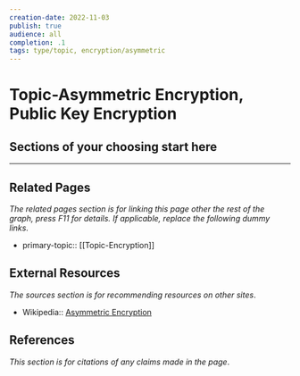 ```yaml
---
creation-date: 2022-11-03
publish: true
audience: all
completion: .1
tags: type/topic, encryption/asymmetric
---
```

# Topic-Asymmetric Encryption, Public Key Encryption

## Sections of your choosing start here

---
## Related Pages
*The related pages section is for linking this page other the rest of the graph, press F11 for details. If applicable, replace the following dummy links.*
- primary-topic:: [[Topic-Encryption]]

## External Resources
*The sources section is for recommending resources on other sites*.
- Wikipedia:: [Asymmetric Encryption](https://en.wikipedia.org/wiki/Public-key_cryptography)

## References
*This section is for citations of any claims made in the page*.